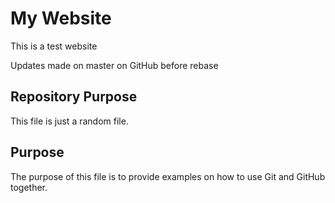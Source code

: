 # My Website

This is a test website

Updates made on master on GitHub before rebase

## Repository Purpose 

This file is just a random file.

## Purpose

The purpose of this file is to provide examples on how to use Git and GitHub together.